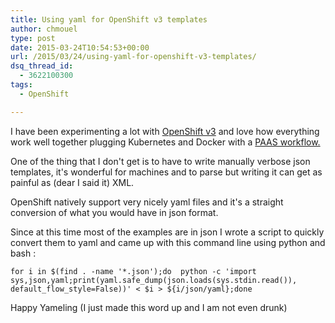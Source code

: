 ```yaml
---
title: Using yaml for OpenShift v3 templates
author: chmouel
type: post
date: 2015-03-24T10:54:53+00:00
url: /2015/03/24/using-yaml-for-openshift-v3-templates/
dsq_thread_id:
  - 3622100300
tags:
  - OpenShift

---
```

I have been experimenting a lot with [OpenShift v3][1] and love how everything work well together plugging Kubernetes and Docker with a [PAAS workflow.][2]

One of the thing that I don't get is to have to write manually verbose json templates, it's wonderful for machines and to parse but writing it can get as painful as (dear I said it) XML.

OpenShift natively support very nicely yaml files and it's a straight conversion of what you would have in json format.

Since at this time most of the examples are in json I wrote a script to quickly convert them to yaml and came up with this command line using python and bash :

    for i in $(find . -name '*.json');do  python -c 'import sys,json,yaml;print(yaml.safe_dump(json.loads(sys.stdin.read()), default_flow_style=False))' < $i > ${i/json/yaml};done
    

Happy Yameling (I just made this word up and I am not even drunk)

 [1]: github.com/openshift/origin
 [2]: http://openshiftv3-cmorgancloud.rhcloud.com/